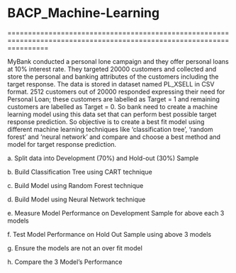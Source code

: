 # BACP_Machine-Learning
======================================================================================================================

MyBank conducted a personal lone campaign and they offer personal loans at 10% interest
rate. They targeted 20000 customers and collected and store the personal and banking
attributes of the customers including the target response. The data is stored in dataset named
PL_XSELL in CSV format. 2512 customers out of 20000 responded expressing their need for
Personal Loan; these customers are labelled as Target = 1 and remaining customers are labelled
as Target = 0. So bank need to create a machine learning model using this data set that can 
perform best possible target response prediction. So objective is to create a best fit model using
different machine learning techniques like ‘classification tree’, ‘random forest’ and ‘neural
network’ and compare and choose a best method and model for target response prediction.

a. Split data into Development (70%) and Hold-out (30%) Sample

b. Build Classification Tree using CART technique

c. Build Model using Random Forest technique

d. Build Model using Neural Network technique

e. Measure Model Performance on Development Sample for above each 3 models

f. Test Model Performance on Hold Out Sample using above 3 models

g. Ensure the models are not an over fit model

h. Compare the 3 Model’s Performance
